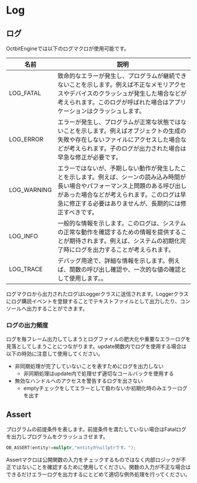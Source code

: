 # Log
## ログ
OctbitEngineでは以下のログマクロが使用可能です。

|名前|説明|
|-|-|
|LOG_FATAL|致命的なエラーが発生し、プログラムが継続できないことを示します。例えば不正なメモリアクセスやデバイスのクラッシュが発生した場合などが考えられます。このログが呼ばれた場合はアプリケーションはクラッシュします。|
|LOG_ERROR|エラーが発生し、プログラムが正常な状態ではないことを示します。例えばオブジェクトの生成の失敗や存在しないファイルにアクセスした場合などが考えられます。子のログが出力された場合は早急な修正が必要です。|
|LOG_WARNING|エラーではないが、予期しない動作が発生したことを示します。例えば、シーンの読み込み時間が長い場合やパフォーマンス上問題のある呼び出しがあった場合などが考えられます。このログは早急に修正する必要はありませんが、長期的には修正すべきです。|
|LOG_INFO|一般的な情報を示します。このログは、システムの正常な動作を確認するための情報を提供することが期待されます。例えば、システムの初期化完了時にログを出力することが考えられます。|
|LOG_TRACE|デバッグ用途で、詳細な情報を示します。例えば、関数の呼び出し確認や、一次的な値の確認として使用します。。|

ログマクロから出力されたログはLoggerクラスに送信されます。Loggerクラスにログ購読イベントを登録することでテキストファイルとして出力したり、コンソールへ出力することができます。

### ログの出力頻度
ログを毎フレーム出力してしまうとログファイルの肥大化や重要なエラーログを見落としてしまうことにつながります。update関数内でログを使用する場合は以下の時効に注意して使用してください。
* 非同期処理が完了していないことを表すためにログを出力しない
  * 非同期処理はupdate内で処理せず適切なコールバックを使用する
* 無効なハンドルへのアクセスを警告するログを出さない
  * emptyチェックをしてエラーとして扱わないか初期化時のみエラーログを出す

## Assert
プログラムの前提条件を表します。前提条件を満たしていない場合はFatalログを出力しプログラムをクラッシュさせます。
```c++
OB_ASSERT(entity!=nullptr,"entityがnullptrです。");
```
Assertマクロは公開関数の入力をチェックするものではなく内部ロジックが不正ではないことを確認するために使用してください。関数の入力が不正な場合はできるだけエラーログを出力するにとどめて適切な例外処理を行ってください。